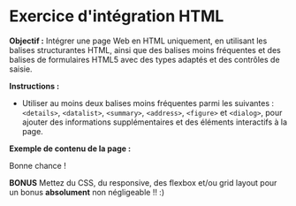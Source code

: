 # Exercice d'intégration HTML

**Objectif :** Intégrer une page Web en HTML uniquement, en utilisant les balises structurantes HTML, ainsi que des balises moins fréquentes et des balises de formulaires HTML5 avec des types adaptés et des contrôles de saisie.

**Instructions :**

<!-- - Créer une page HTML nommée `index.html`. -->
<!-- - Utiliser les balises HTML structurantes suivantes : `<header>`, `<footer>`, `<article>` et `<nav>`, pour structurer le contenu de la page. -->

- Utiliser au moins deux balises moins fréquentes parmi les suivantes : `<details>`, `<datalist>`, `<summary>`, `<address>`, `<figure>` et `<dialog>`, pour ajouter des informations supplémentaires et des éléments interactifs à la page.

<!-- - Ajouter un formulaire HTML5 avec les contrôles de saisie appropriés, en utilisant les types de balises HTML adaptés, tels que `<input>`, `<textarea>`, `<select>` et `<button>` (vous n'êtes pas obligé de TOUS les utiliser). -->

<!-- - Utiliser les attributs HTML5 appropriés tels que `required`, `placeholder` et `pattern` au moins une fois chacun pour améliorer la convivialité du formulaire. -->

**Exemple de contenu de la page :**

<!-- - Le header devrait contenir le titre de la page, un menu de navigation et une image d'en-tête. -->
<!-- - L'article devrait contenir un titre, un paragraphe d'introduction et une image. -->
<!-- - Le footer devrait contenir les informations de contact et les crédits de la page. -->
<!-- - Le formulaire devrait contenir des champs pour le nom, l'adresse email, le numéro de téléphone, une zone de texte pour les commentaires et un bouton de soumission. -->

Bonne chance !

**BONUS**
Mettez du CSS, du responsive, des flexbox et/ou grid layout pour un bonus **absolument** non négligeable !! :)